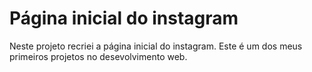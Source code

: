 # Página inicial do instagram 

Neste projeto recriei a página inicial do instagram. Este é um dos meus primeiros projetos no desevolvimento web.

